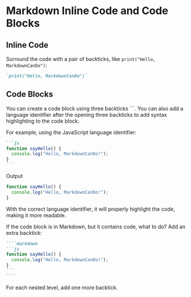 # Markdown Inline Code and Code Blocks

## Inline Code

Surround the code with a pair of backticks, like `print("Hello, MarkdownCanDo")`:

```markdown
`print("Hello, MarkdownCanDo")`
```

## Code Blocks

You can create a code block using three backticks ```. You can also add a language identifier after the opening three backticks to add syntax highlighting to the code block.

For example, using the JavaScript language identifier:

````markdown
```js
function sayHello() {
  console.log("Hello, MarkdownCanDo!");
}
```
````

Output

```js
function sayHello() {
  console.log("Hello, MarkdownCanDo!");
}
```

With the correct language identifier, it will properly highlight the code, making it more readable.

If the code block is in Markdown, but it contains code, what to do? Add an extra backtick:

`````markdown
````markdown
```js
function sayHello() {
  console.log("Hello, MarkdownCanDo!");
}
```
````
`````

For each nested level, add one more backtick.
